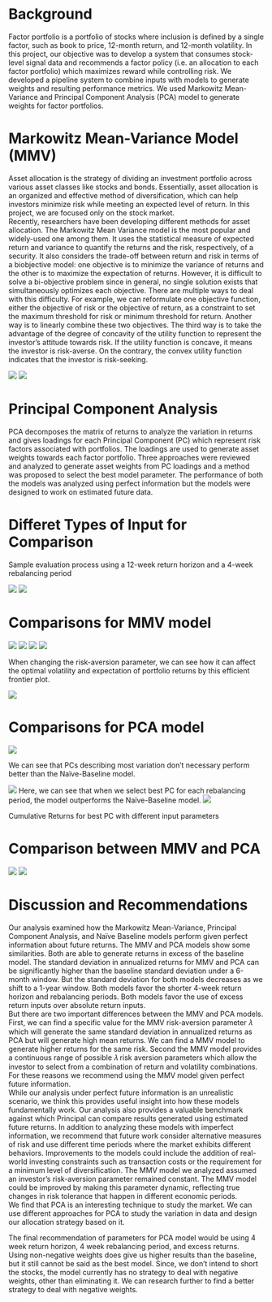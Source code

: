 # Background
Factor portfolio is a portfolio of stocks where inclusion is defined by a single factor, such
as book to price, 12-month return, and 12-month volatility. In this project, our objective was to
develop a system that consumes stock-level signal data and recommends a factor policy (i.e. an
allocation to each factor portfolio) which maximizes reward while controlling risk. We developed
a pipeline system to combine inputs with models to generate weights and resulting performance
metrics. We used Markowitz Mean-Variance and Principal Component Analysis (PCA) model to
generate weights for factor portfolios. 

# Markowitz Mean-Variance Model (MMV)

Asset allocation is the strategy of dividing an investment portfolio across various asset
classes like stocks and bonds. Essentially, asset allocation is an organized and effective method
of diversification, which can help investors minimize risk while meeting an expected level of
return. In this project, we are focused only on the stock market.\
Recently, researchers have been developing different methods for asset allocation. The
Markowitz Mean Variance model is the most popular and widely-used one among them. It
uses the statistical measure of expected return and variance to quantify the returns and the risk,
respectively, of a security. It also considers the trade-off between return and risk in terms of a biobjective model: one objective is to minimize the variance of returns and the other is to maximize
the expectation of returns. However, it is difficult to solve a bi-objective problem since in general,
no single solution exists that simultaneously optimizes each objective. There are multiple ways
to deal with this difficulty. For example, we can reformulate one objective function, either the
objective of risk or the objective of return, as a constraint to set the maximum threshold for
risk or minimum threshold for return. Another way is to linearly combine these two objectives. The third way is to take the advantage of the degree of concavity of the utility function to
represent the investor’s attitude towards risk. If the utility function is concave, it means the
investor is risk-averse. On the contrary, the convex utility function indicates that the investor is
risk-seeking.

<img src="images/Picture2.png?raw=true"/>
<img src="images/Picture3.png?raw=true"/>

# Principal Component Analysis

PCA decomposes the matrix of returns to analyze the variation in returns and gives
loadings for each Principal Component (PC) which represent risk factors associated with
portfolios. The loadings are used to generate asset weights towards each factor portfolio. Three
approaches were reviewed and analyzed to generate asset weights from PC loadings and a
method was proposed to select the best model parameter. The performance of both the models
was analyzed using perfect information but the models were designed to work on estimated
future data. 

# Differet Types of Input for Comparison

Sample evaluation process using a 12-week return horizon and a 4-week rebalancing period

<img src="images/Picture4.png?raw=true"/>
<img src="images/Picture5.png?raw=true"/>

# Comparisons for MMV model

<img src="images/Picture18.png?raw=true"/>
<img src="images/Picture19.png?raw=true"/>
<img src="images/Picture20.png?raw=true"/>
<img src="images/Picture21.png?raw=true"/>

When changing the risk-aversion parameter, we can see how it can affect the optimal volatility and expectation of portfolio returns by this efficient frontier plot. 

<img src="images/Picture14.png?raw=true"/>

# Comparisons for PCA model

<img src="images/Picture15.png?raw=true"/>

We can see that PCs describing most variation don’t necessary perform better than the Naïve-Baseline model.

<img src="images/Picture16.png?raw=true"/>
Here, we can see that when we select best PC for each rebalancing period, the model outperforms the Naïve-Baseline model.

<img src="images/Picture17.png?raw=true"/>



Cumulative Returns for best PC with different input parameters

# Comparison between MMV and PCA

<img src="images/Picture6.png?raw=true"/>
<img src="images/Picture7.png?raw=true"/>

# Discussion and Recommendations

Our analysis examined how the Markowitz Mean-Variance, Principal Component Analysis,
and Naïve Baseline models perform given perfect information about future returns. The MMV
and PCA models show some similarities. Both are able to generate returns in excess of the
baseline model. The standard deviation in annualized returns for MMV and PCA can be
significantly higher than the baseline standard deviation under a 6-month window. But the
standard deviation for both models decreases as we shift to a 1-year window. Both models favor
the shorter 4-week return horizon and rebalancing periods. Both models favor the use of excess
return inputs over absolute return inputs.\
But there are two important differences between the MMV and PCA models. First, we
can find a specific value for the MMV risk-aversion parameter 𝜆 which will generate the same
standard deviation in annualized returns as PCA but will generate high mean returns. We can
find a MMV model to generate higher returns for the same risk. Second the MMV model provides
a continuous range of possible 𝜆 risk aversion parameters which allow the investor to select from
a combination of return and volatility combinations. For these reasons we recommend using the
MMV model given perfect future information.\
 While our analysis under perfect future information is an unrealistic scenario, we think this
provides useful insight into how these models fundamentally work. Our analysis also provides a
valuable benchmark against which Principal can compare results generated using estimated future
returns. In addition to analyzing these models with imperfect information, we recommend that
future work consider alternative measures of risk and use different time periods where the market
exhibits different behaviors. Improvements to the models could include the addition of real-world
investing constraints such as transaction costs or the requirement for a minimum level of
diversification. The MMV model we analyzed assumed an investor’s risk-aversion parameter
remained constant. The MMV model could be improved by making this parameter dynamic,
reflecting true changes in risk tolerance that happen in different economic periods.\
We find that PCA is an interesting technique to study the market. We can use different
approaches for PCA to study the variation in data and design our allocation strategy based on it.

The final recommendation of parameters for PCA model would be using 4 week return horizon,
4 week rebalancing period, and excess returns.\
 Using non-negative weights does give us higher results than the baseline, but it still
cannot be said as the best model. Since, we don’t intend to short the stocks, the model currently
has no strategy to deal with negative weights, other than eliminating it. We can research further
to find a better strategy to deal with negative weights. 

